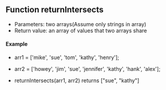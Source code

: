 ## Function returnIntersects
* Parameters: two arrays(Assume only strings in array)
* Return value:  an array of values that two arrays share
#### Example
* arr1 = ['mike', 'sue', 'tom', 'kathy', 'henry'];
* arr2 = ['howey', 'jim', 'sue', 'jennifer', 'kathy', 'hank', 'alex'];

* returnIntersects(arr1, arr2) returns ["sue", "kathy"]
